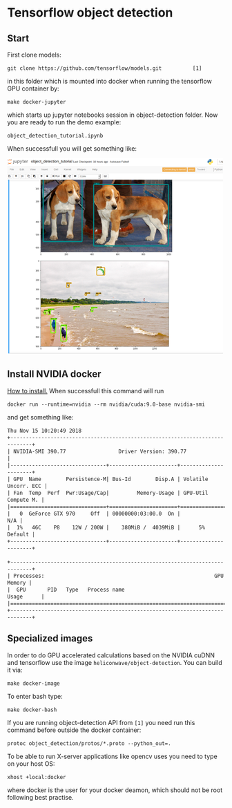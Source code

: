 # Tensorflow object detection

## Start
First clone models:
```
git clone https://github.com/tensorflow/models.git          [1]
```
in this folder which is mounted into docker when running the tensorflow GPU container by:
```
make docker-jupyter
```
which starts up jupyter notebooks session in object-detection folder. Now you are ready to run
the demo example:
```
object_detection_tutorial.ipynb
```
When successfull you will get something like:

![](images/tensorflow_jupyter_demo.png)

## Install NVIDIA docker
[How to install.](https://github.com/NVIDIA/nvidia-docker)
When successfull this command will run
```
docker run --runtime=nvidia --rm nvidia/cuda:9.0-base nvidia-smi
```
and get something like:
```
Thu Nov 15 10:20:49 2018       
+-----------------------------------------------------------------------------+
| NVIDIA-SMI 390.77                 Driver Version: 390.77                    |
|-------------------------------+----------------------+----------------------+
| GPU  Name        Persistence-M| Bus-Id        Disp.A | Volatile Uncorr. ECC |
| Fan  Temp  Perf  Pwr:Usage/Cap|         Memory-Usage | GPU-Util  Compute M. |
|===============================+======================+======================|
|   0  GeForce GTX 970     Off  | 00000000:03:00.0  On |                  N/A |
|  1%   46C    P8    12W / 200W |    380MiB /  4039MiB |      5%      Default |
+-------------------------------+----------------------+----------------------+
                                                                               
+-----------------------------------------------------------------------------+
| Processes:                                                       GPU Memory |
|  GPU       PID   Type   Process name                             Usage      |
|=============================================================================|
+-----------------------------------------------------------------------------+
```

## Specialized images
In order to do GPU accelerated calculations based on the NVIDIA cuDNN and tensorflow
use the image `heliconwave/object-detection`. You can build it via:
```
make docker-image
```
To enter bash type:
```
make docker-bash
```
If you are running object-detection API from `[1]` you need run this command before outside the docker container:
```
protoc object_detection/protos/*.proto --python_out=.
```
To be able to run X-server applications like opencv uses you need to type on your host OS:
```
xhost +local:docker
```
where docker is the user for your docker deamon, which should not be root following best practise. 